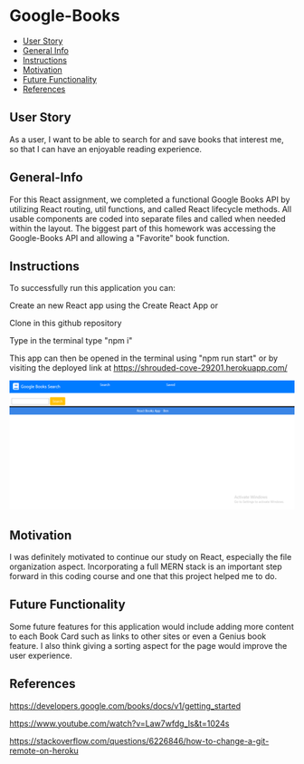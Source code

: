 # Google-Books

- [User Story](#User-Story)
- [General Info](#General-Info)
- [Instructions](#Instructions)
- [Motivation](#Motivation)
- [Future Functionality](#Future-Functionality)
- [References](#References)

## User Story

As a user,
I want to be able to search for and save books that interest me,
so that I can have an enjoyable reading experience.

## General-Info

For this React assignment, we completed a functional Google Books API by utilizing React routing, util functions, and called React lifecycle methods. All usable components are coded into separate files and called when needed within the layout. The biggest part of this homework was accessing the Google-Books API and allowing a "Favorite" book function.

## Instructions

To successfully run this application you can:

Create an new React app using the Create React App or

Clone in this github repository

Type in the terminal type "npm i"

This app can then be opened in the terminal using "npm run start" or by visiting the deployed link at https://shrouded-cove-29201.herokuapp.com/

![Main-Page-UI](client/public/Screenshot.png)

## Motivation

I was definitely motivated to continue our study on React, especially the file organization aspect. Incorporating a full MERN stack is an important step forward in this coding course and one that this project helped me to do.

## Future Functionality

Some future features for this application would include adding more content to each Book Card such as links to other sites or even a Genius book feature. I also think giving a sorting aspect for the page would improve the user experience.

## References

https://developers.google.com/books/docs/v1/getting_started

https://www.youtube.com/watch?v=Law7wfdg_ls&t=1024s

https://stackoverflow.com/questions/6226846/how-to-change-a-git-remote-on-heroku
